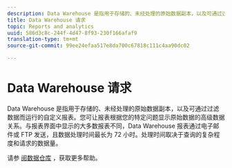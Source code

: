 ```yaml
---
description: Data Warehouse 是指用于存储的、未经处理的原始数据副本，以及可通过过滤数据而运行的自定义报表。您可让报表根据您的特定问题显示原始数据的高级数据关系。与报表界面中显示的大多数报表不同，Data Warehouse 报表通过电子邮件或 FTP 发送，且数据处理时间最长为 72 小时。处理时间取决于查询的复杂程度和请求的数据量。
title: Data Warehouse 请求
topic: Reports and analytics
uuid: 586d3c8c-244f-4d47-8f93-230f166afaf9
translation-type: tm+mt
source-git-commit: 99ee24efaa517e8da700c67818c111c4aa90dc02

---
```



# Data Warehouse 请求

Data Warehouse 是指用于存储的、未经处理的原始数据副本，以及可通过过滤数据而运行的自定义报表。您可让报表根据您的特定问题显示原始数据的高级数据关系。与报表界面中显示的大多数报表不同，Data Warehouse 报表通过电子邮件或 FTP 发送，且数据处理时间最长为 72 小时。处理时间取决于查询的复杂程度和请求的数据量。

<!-- I edited this link so it doesn't point to marketing.adobe.com. Please check -Bob -->

请参 [阅数据仓库](/help/export/data-warehouse/data-warehouse.md) ，获取更多帮助。
